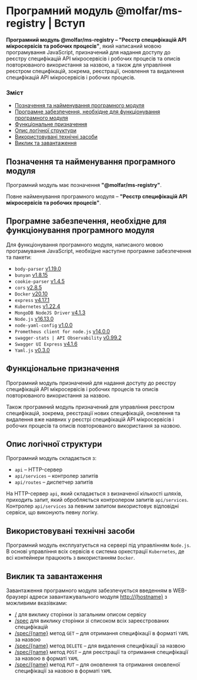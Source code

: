 # Програмний модуль @molfar/ms-registry | Вступ

**Програмний модуль @molfar/ms-registry – "Реєстр специфікацій API мікросервісів та робочих процесів"**, який написаний мовою програмування JavaScript, призначений для надання доступу до реєстру специфікацій API мікросервісів і робочих процесів та описів повторюваного використання за назвою, а також для управління реєстром специфікацій, зокрема, реєстрації, оновлення та видалення специфікацій API мікросервісів і робочих процесів.

### Зміст
- [Позначення та найменування програмного модуля](#name)
- [Програмне забезпечення, необхідне для функціонування програмного модуля](#software)
- [Функціональне призначення](#function)
- [Опис логічної структури](#structure)
- [Використовувані технічні засоби](#hardware)
- [Виклик та завантаження](#run)

<a name="name"></a>
<h2>Позначення та найменування програмного модуля</h2>

Програмний модуль має позначення **"@molfar/ms-registry"**.

Повне найменування програмного модуля – **"Реєстр специфікацій API мікросервісів та робочих процесів"**.


<a name="software"></a>
<h2>Програмне забезпечення, необхідне для функціонування програмного модуля</h2>

Для функціонування програмного модуля, написаного мовою програмування JavaScript, необхідне наступне програмне забезпечення та пакети:

- `body-parser` [v1.19.0](https://www.npmjs.com/package/body-parser/v/1.19.0)
- `bunyan` [v1.8.15](https://www.npmjs.com/package/bunyan/v/1.8.15)
- `cookie-parser` [v1.4.5](https://www.npmjs.com/package/cookie-parser/v/1.4.5)
- `cors` [v2.8.5](https://www.npmjs.com/package/cors/v/2.8.5)
- `Docker` [v20.10](https://docs.docker.com/engine/release-notes/#version-2010)
- `express` [v4.17.1](https://www.npmjs.com/package/express/v/4.17.1)
- `Kubernetes` [v1.22.4](https://github.com/kubernetes/kubernetes/releases/tag/v1.22.4)
- `MongoDB NodeJS Driver` [v4.1.3](https://www.npmjs.com/package/mongodb/v/4.1.3)
- `Node.js` [v16.13.0](https://nodejs.org/download/release/v16.13.0/)
- `node-yaml-config` [v1.0.0](https://www.npmjs.com/package/node-yaml-config/v/1.0.0)
- `Prometheus client for node.js` [v14.0.0](https://www.npmjs.com/package/prom-client/v/14.0.0)
- `swagger-stats | API Observability` [v0.99.2](https://www.npmjs.com/package/swagger-stats/v/0.99.2)
- `Swagger UI Express` [v4.1.6](https://www.npmjs.com/package/swagger-ui-express/v/4.1.6)
- `Yaml.js` [v0.3.0](https://www.npmjs.com/package/yamljs/v/0.3.0)


<a name="function"></a>
<h2>Функціональне призначення</h2>

Програмний модуль призначений для надання доступу до реєстру специфікацій API мікросервісів і робочих процесів та описів повторюваного використання за назвою.

Також програмний модуль призначений для управління реєстром специфікацій, зокрема, реєстрації нових специфікацій, оновлення та видалення вже наявних у реєстрі специфікацій API мікросервісів і робочих процесів та описів повторюваного використання за назвою.

<a name="structure"></a>
<h2>Опис логічної структури</h2>

Програмний модуль складається з:
- `api` – HTTP-сервер
- `api/services` – контролер запитів
- `api/routes` – диспетчер запитів

На HTTP-сервер `api`, який складається з визначеної кількості шляхів, приходить запит, який обробляється контролером запитів `api/services`. Контролер `api/services` за певним запитом використовує відповідні сервіси, що виконують певну логіку.

<a name="hardware"></a>
<h2>Використовувані технічні засоби</h2>

Програмний модуль експлуатується на сервері під управлінням `Node.js`. В основі управління всіх сервісів є система оркестрації `Kubernetes`, де всі контейнери працюють з використанням `Docker`.

<a name="run"></a>
<h2>Виклик та завантаження</h2>

Завантаження програмного модуля забезпечується введенням в WEB-браузері адреси завантажувального модуля [http://{hostname}](http://localhost:8080/) з можливими вказівками:
- [/](http://localhost:8080/) для виклику сторінки із загальним описом сервісу
- [/spec](http://localhost:8080/spec) для виклику сторінки зі списоком всіх зареєстрованих специфікацій
- [/spec/{name}](http://localhost:8080/spec/{name}) метод `GET` – для отримання специфікації в форматі `YAML` за назвою
- [/spec/{name}](http://localhost:8080/spec/{name}) метод `DELETE` – для видалення специфікації за назвою
- [/spec/{name}](http://localhost:8080/spec/{name}) метод `POST` – для реєстрації та отримання специфікації за назвою в форматі `YAML`
- [/spec/{name}](http://localhost:8080/spec/{name}) метод `PUT` – для оновлення та отримання оновленої специфікації за назвою в форматі `YAML`
